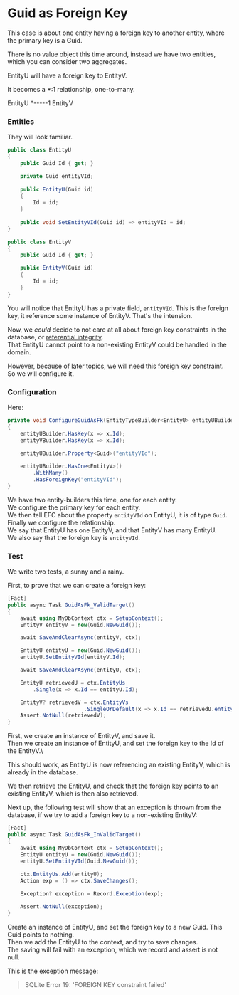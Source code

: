 # Guid as Foreign Key

This case is about one entity having a foreign key to another entity, where the primary key is a Guid.

There is no value object this time around, instead we have two entities, which you can consider two aggregates.

EntityU will have a foreign key to EntityV.

It becomes a *:1 relationship, one-to-many.

EntityU *-----1 EntityV

### Entities

They will look familiar.

```csharp
public class EntityU
{
    public Guid Id { get; }

    private Guid entityVId;
    
    public EntityU(Guid id)
    {
        Id = id;
    }
    
    public void SetEntityVId(Guid id) => entityVId = id;
}

public class EntityV
{
    public Guid Id { get; }

    public EntityV(Guid id)
    {
        Id = id;
    }
}
```

You will notice that EntityU has a private field, `entityVId`. This is the foreign key, it reference some instance of EntityV. That's the intension.

Now, we _could_ decide to not care at all about foreign key constraints in the database, or [referential integrity](https://intelligent-ds.com/blog/what-is-referential-integrity).\
That EntityU cannot point to a non-existing EntityV could be handled in the domain.

However, because of later topics, we will need this foreign key constraint. So we will configure it.

### Configuration
Here:

```csharp
private void ConfigureGuidAsFk(EntityTypeBuilder<EntityU> entityUBuilder, EntityTypeBuilder<EntityV> entityVBuilder)
{
    entityUBuilder.HasKey(x => x.Id);
    entityVBuilder.HasKey(x => x.Id);

    entityUBuilder.Property<Guid>("entityVId");
    
    entityUBuilder.HasOne<EntityV>()
        .WithMany()
        .HasForeignKey("entityVId");
}
```

We have two entity-builders this time, one for each entity.\
We configure the primary key for each entity.\
We then tell EFC about the property `entityVId` on EntityU, it is of type `Guid`.\
Finally we configure the relationship.\
We say that EntityU has one EntityV, and that EntityV has many EntityU.\
We also say that the foreign key is `entityVId`.

### Test
We write two tests, a sunny and a rainy.

First, to prove that we can create a foreign key:

```csharp
[Fact]
public async Task GuidAsFk_ValidTarget()
{
    await using MyDbContext ctx = SetupContext();
    EntityV entityV = new(Guid.NewGuid());

    await SaveAndClearAsync(entityV, ctx);

    EntityU entityU = new(Guid.NewGuid());
    entityU.SetEntityVId(entityV.Id);

    await SaveAndClearAsync(entityU, ctx);

    EntityU retrievedU = ctx.EntityUs
        .Single(x => x.Id == entityU.Id);

    EntityV? retrievedV = ctx.EntityVs
                        .SingleOrDefault(x => x.Id == retrievedU.entityVId);
    Assert.NotNull(retrievedV);
}
```
First, we create an instance of EntityV, and save it.\
Then we create an instance of EntityU, and set the foreign key to the Id of the EntityV.\

This should work, as EntityU is now referencing an existing EntityV, which is already in the database.

We then retrieve the EntityU, and check that the foreign key points to an existing EntityV, which is then also retrieved.

Next up, the following test will show that an exception is thrown from the database, if we try to add a foreign key to a non-existing EntityV:

```csharp
[Fact]
public async Task GuidAsFk_InValidTarget()
{
    await using MyDbContext ctx = SetupContext();
    EntityU entityU = new(Guid.NewGuid());
    entityU.SetEntityVId(Guid.NewGuid());
    
    ctx.EntityUs.Add(entityU);
    Action exp = () => ctx.SaveChanges();

    Exception? exception = Record.Exception(exp);

    Assert.NotNull(exception);
}
```
Create an instance of EntityU, and set the foreign key to a new Guid. This Guid points to nothing.\
Then we add the EntityU to the context, and try to save changes.\
The saving will fail with an exception, which we record and assert is not null.

This is the exception message:

> SQLite Error 19: 'FOREIGN KEY constraint failed'

